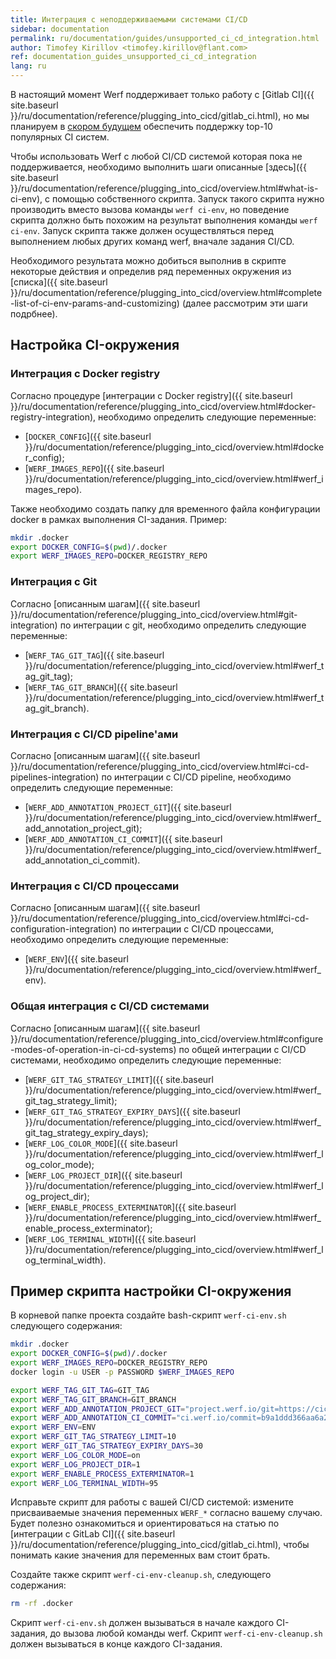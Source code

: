 ```yaml
---
title: Интеграция с неподдерживаемыми системами CI/CD
sidebar: documentation
permalink: ru/documentation/guides/unsupported_ci_cd_integration.html
author: Timofey Kirillov <timofey.kirillov@flant.com>
ref: documentation_guides_unsupported_ci_cd_integration
lang: ru
---
```


В настоящий момент Werf поддерживает только работу с [Gitlab CI]({{ site.baseurl }}/ru/documentation/reference/plugging_into_cicd/gitlab_ci.html), но мы планируем в [скором будущем](https://github.com/flant/werf/issues/1682) обеспечить поддержку top-10 популярных CI систем.

Чтобы использовать Werf с любой CI/CD системой которая пока не поддерживается, необходимо выполнить шаги описанные [здесь]({{ site.baseurl }}/ru/documentation/reference/plugging_into_cicd/overview.html#what-is-ci-env), с помощью собственного скрипта. Запуск такого скрипта нужно производить вместо вызова команды `werf ci-env`, но поведение скрипта должно быть похожим на результат выполнения команды `werf ci-env`. Запуск скрипта также должен осуществляться перед выполнением любых других команд werf, вначале задания CI/CD.

Необходимого результата можно добиться выполнив в скрипте некоторые действия и определив ряд переменных окружения из [списка]({{ site.baseurl }}/ru/documentation/reference/plugging_into_cicd/overview.html#complete-list-of-ci-env-params-and-customizing) (далее рассмотрим эти шаги подрбнее).

## Настройка CI-окружения

### Интеграция с Docker registry

Согласно процедуре [интеграции с Docker registry]({{ site.baseurl }}/ru/documentation/reference/plugging_into_cicd/overview.html#docker-registry-integration), необходимо определить следующие переменные:
 * [`DOCKER_CONFIG`]({{ site.baseurl }}/ru/documentation/reference/plugging_into_cicd/overview.html#docker_config);
 * [`WERF_IMAGES_REPO`]({{ site.baseurl }}/ru/documentation/reference/plugging_into_cicd/overview.html#werf_images_repo).

Также необходимо создать папку для временного файла конфигурации docker в рамках выполнения CI-задания. Пример:

```bash
mkdir .docker
export DOCKER_CONFIG=$(pwd)/.docker
export WERF_IMAGES_REPO=DOCKER_REGISTRY_REPO
```

### Интеграция с Git

Согласно [описанным шагам]({{ site.baseurl }}/ru/documentation/reference/plugging_into_cicd/overview.html#git-integration) по интеграции с git, необходимо определить следующие переменные:
 * [`WERF_TAG_GIT_TAG`]({{ site.baseurl }}/ru/documentation/reference/plugging_into_cicd/overview.html#werf_tag_git_tag);
 * [`WERF_TAG_GIT_BRANCH`]({{ site.baseurl }}/ru/documentation/reference/plugging_into_cicd/overview.html#werf_tag_git_branch).

### Интеграция с CI/CD pipeline'ами

Согласно [описанным шагам]({{ site.baseurl }}/ru/documentation/reference/plugging_into_cicd/overview.html#ci-cd-pipelines-integration) по интеграции с CI/CD pipeline, необходимо определить следующие переменные:
 * [`WERF_ADD_ANNOTATION_PROJECT_GIT`]({{ site.baseurl }}/ru/documentation/reference/plugging_into_cicd/overview.html#werf_add_annotation_project_git);
 * [`WERF_ADD_ANNOTATION_CI_COMMIT`]({{ site.baseurl }}/ru/documentation/reference/plugging_into_cicd/overview.html#werf_add_annotation_ci_commit).


### Интеграция с CI/CD процессами

Согласно [описанным шагам]({{ site.baseurl }}/ru/documentation/reference/plugging_into_cicd/overview.html#ci-cd-configuration-integration) по интеграции с CI/CD процессами, необходимо определить следующие переменные:
 * [`WERF_ENV`]({{ site.baseurl }}/ru/documentation/reference/plugging_into_cicd/overview.html#werf_env).

### Общая интеграция с CI/CD системами

Согласно [описанным шагам]({{ site.baseurl }}/ru/documentation/reference/plugging_into_cicd/overview.html#configure-modes-of-operation-in-ci-cd-systems) по общей интеграции с CI/CD системами, необходимо определить следующие переменные:
 * [`WERF_GIT_TAG_STRATEGY_LIMIT`]({{ site.baseurl }}/ru/documentation/reference/plugging_into_cicd/overview.html#werf_git_tag_strategy_limit);
 * [`WERF_GIT_TAG_STRATEGY_EXPIRY_DAYS`]({{ site.baseurl }}/ru/documentation/reference/plugging_into_cicd/overview.html#werf_git_tag_strategy_expiry_days);
 * [`WERF_LOG_COLOR_MODE`]({{ site.baseurl }}/ru/documentation/reference/plugging_into_cicd/overview.html#werf_log_color_mode);
 * [`WERF_LOG_PROJECT_DIR`]({{ site.baseurl }}/ru/documentation/reference/plugging_into_cicd/overview.html#werf_log_project_dir);
 * [`WERF_ENABLE_PROCESS_EXTERMINATOR`]({{ site.baseurl }}/ru/documentation/reference/plugging_into_cicd/overview.html#werf_enable_process_exterminator);
 * [`WERF_LOG_TERMINAL_WIDTH`]({{ site.baseurl }}/ru/documentation/reference/plugging_into_cicd/overview.html#werf_log_terminal_width).

## Пример скрипта настройки CI-окружения

В корневой папке проекта создайте bash-скрипт `werf-ci-env.sh` следующего содержания:

```bash
mkdir .docker
export DOCKER_CONFIG=$(pwd)/.docker
export WERF_IMAGES_REPO=DOCKER_REGISTRY_REPO
docker login -u USER -p PASSWORD $WERF_IMAGES_REPO

export WERF_TAG_GIT_TAG=GIT_TAG
export WERF_TAG_GIT_BRANCH=GIT_BRANCH
export WERF_ADD_ANNOTATION_PROJECT_GIT="project.werf.io/git=https://cicd.domain.com/project/x"
export WERF_ADD_ANNOTATION_CI_COMMIT="ci.werf.io/commit=b9a1ddd366aa6a20a0fd43fb6612f349d33465ff"
export WERF_ENV=ENV
export WERF_GIT_TAG_STRATEGY_LIMIT=10
export WERF_GIT_TAG_STRATEGY_EXPIRY_DAYS=30
export WERF_LOG_COLOR_MODE=on
export WERF_LOG_PROJECT_DIR=1
export WERF_ENABLE_PROCESS_EXTERMINATOR=1
export WERF_LOG_TERMINAL_WIDTH=95
```

Исправьте скрипт для работы с вашей CI/CD системой: измените присваиваемые значения переменных `WERF_*` согласно вашему случаю. Будет полезно ознакомиться и ориентироваться на статью по [интеграции с GitLab CI]({{ site.baseurl }}/ru/documentation/reference/plugging_into_cicd/gitlab_ci.html), чтобы понимать какие значения для переменных вам стоит брать.

Создайте также скрипт `werf-ci-env-cleanup.sh`, следующего содержания:

```bash
rm -rf .docker
```

Скрипт `werf-ci-env.sh` должен вызываться в начале каждого CI-задания, до вызова любой команды werf.
Скрипт `werf-ci-env-cleanup.sh` должен вызываться в конце каждого CI-задания.
